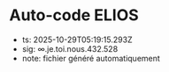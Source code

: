 # Auto-code ELIOS
- ts: 2025-10-29T05:19:15.293Z
- sig: ∞.je.toi.nous.432.528
- note: fichier généré automatiquement